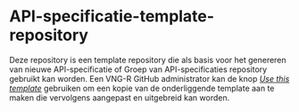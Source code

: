 # API-specificatie-template-repository
Deze repository is een template repository die als basis voor het genereren van nieuwe API-specificatie of Groep van API-specificaties repository gebruikt kan worden.
Een VNG-R GitHub administrator kan de knop [_Use this template_](https://github.com/VNG-Realisatie/API-specificatie-template-repository/generate) gebruiken om een kopie van de onderliggende template aan te maken die vervolgens aangepast en uitgebreid kan worden.

